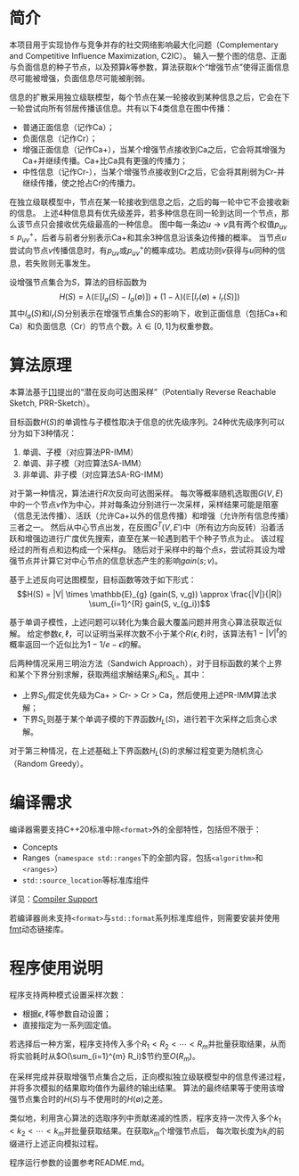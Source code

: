 # 简介

本项目用于实现协作与竞争并存的社交网络影响最大化问题（Complementary and Competitive Influence Maximization, C2IC）。
输入一整个图的信息、正面与负面信息的种子节点，以及预算$k$等参数，算法获取$k$个“增强节点”使得正面信息尽可能被增强，负面信息尽可能被削弱。

信息的扩散采用独立级联模型，每个节点在某一轮接收到某种信息之后，它会在下一轮尝试向所有邻居传播该信息。共有以下4类信息在图中传播：
* 普通正面信息（记作Ca）；
* 负面信息（记作Cr）；
* 增强正面信息（记作Ca+），当某个增强节点接收到Ca之后，它会将其增强为Ca+并继续传播。Ca+比Ca具有更强的传播力；
* 中性信息（记作Cr-），当某个增强节点接收到Cr之后，它会将其削弱为Cr-并继续传播，使之抢占Cr的传播力。

在独立级联模型中，节点在某一轮接收到信息之后，之后的每一轮中它不会接收新的信息。
上述4种信息具有优先级差异，若多种信息在同一轮到达同一个节点，那么该节点只会接收优先级最高的一种信息。
图中每一条边$u \rightarrow v$具有两个权值$p_{uv} \le p_{uv}^+$，后者与前者分别表示Ca+和其余3种信息沿该条边传播的概率。
当节点$u$尝试向节点$v$传播信息时，有$p_{uv}$或$p^+_{uv}$的概率成功。若成功则$v$获得与$u$同种的信息，若失败则无事发生。

设增强节点集合为$S$，算法的目标函数为
$$H(S) = \lambda (\mathbb{E}[I_a(S) - I_a(\emptyset)]) + (1 - \lambda) (\mathbb{E}[I_r(\emptyset) + I_r(S)])$$
其中$I_a(S)$和$I_r(S)$分别表示在增强节点集合$S$的影响下，收到正面信息（包括Ca+和Ca）和负面信息（Cr）的节点个数。$\lambda \in [0,1]$为权重参数。

# 算法原理

本算法基于[[1]](https://arxiv.org/abs/1602.03111)提出的“潜在反向可达图采样”（Potentially Reverse Reachable Sketch, PRR-Sketch）。

目标函数$H(S)$的单调性与子模性取决于信息的优先级序列。24种优先级序列可以分为如下3种情况：
1. 单调、子模（对应算法PR-IMM）
2. 单调、非子模（对应算法SA-IMM）
3. 非单调、非子模（对应算法SA-RG-IMM）

对于第一种情况，算法进行$R$次反向可达图采样。
每次等概率随机选取图$G(V,E)$中的一个节点$v$作为中心，并对每条边分别进行一次采样，采样结果可能是阻塞（信息无法传播）、活跃（允许Ca+以外的信息传播）和增强（允许所有信息传播）三者之一。
然后从中心节点出发，在反图$G^T(V,E')$中（所有边方向反转）沿着活跃和增强边进行广度优先搜索，直至在某一轮遇到若干个种子节点为止。
该过程经过的所有点和边构成一个采样$g$。
随后对于采样中的每个点$s$，尝试将其设为增强节点并计算它对中心节点的信息状态产生的影响$gain({s}; v)$。

基于上述反向可达图模型，目标函数等效于如下形式：
$$H(S) = |V| \times \mathbb{E}_{g} (gain(S, v_g)) \approx \frac{|V|}{|R|} \sum_{i=1}^{R} gain(S, v_{g_i})$$

基于单调子模性，上述问题可以转化为集合最大覆盖问题并用贪心算法获取近似解。
给定参数$\epsilon, \ell$，可以证明当采样次数不小于某个$R(\epsilon, \ell)$时，该算法有$1 - |V|^{\ell}$的概率返回一个近似比为$1 - 1/e - \epsilon$的解。

后两种情况采用三明治方法（Sandwich Approach），对于目标函数的某个上界和某个下界分别求解，获取两组求解结果$S_U$和$S_L$。其中：
* 上界$S_U$假定优先级为Ca+ > Cr- > Cr > Ca，然后使用上述PR-IMM算法求解；
* 下界$S_L$则基于某个单调子模的下界函数$H_L(S)$，进行若干次采样之后贪心求解。

对于第三种情况，在上述基础上下界函数$H_L(S)$的求解过程变更为随机贪心（Random Greedy）。

# 编译需求

编译器需要支持C++20标准中除`<format>`外的全部特性，包括但不限于：
* Concepts
* Ranges（`namespace std::ranges`下的全部内容，包括`<algorithm>`和`<ranges>`）
* `std::source_location`等标准库组件

详见：[Compiler Support](https://en.cppreference.com/w/cpp/compiler_support)

若编译器尚未支持`<format>`与`std::format`系列标准库组件，则需要安装并使用[fmt](https://fmt.dev)动态链接库。

# 程序使用说明

程序支持两种模式设置采样次数：
* 根据$\epsilon, \ell$等参数自动设置；
* 直接指定为一系列固定值。

若选择后一种方案，程序支持传入多个$R_1 < R_2 < \cdots < R_m$并批量获取结果，从而将实验耗时从$O(\sum_{i=1}^{m} R_i)$节约至$O(R_m)$。

在采样完成并获取增强节点集合之后，正向模拟独立级联模型中的信息传递过程，并将多次模拟的结果取均值作为最终的输出结果。
算法的最终结果等于使用该增强节点集合时的$H(S)$与不使用时的$H(\emptyset)$之差。

类似地，利用贪心算法的选取序列中贡献递减的性质，程序支持一次传入多个$k_1 < k_2 < \cdots < k_m$并批量获取结果。在获取$k_m$个增强节点后，
每次取长度为$k_i$的前缀进行上述正向模拟过程。

程序运行参数的设置参考README.md。